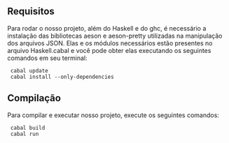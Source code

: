 ## Requisitos
Para rodar o nosso projeto, além do Haskell e do ghc, é necessário a instalação das bibliotecas aeson e aeson-pretty utilizadas na manipulação dos arquivos JSON. Elas e os módulos necessários estão presentes no arquivo Haskell.cabal e você pode obter elas executando os seguintes comandos em seu terminal:

     cabal update 
     cabal install --only-dependencies

## Compilação
Para compilar e executar nosso projeto, execute os seguintes comandos:

     cabal build
     cabal run